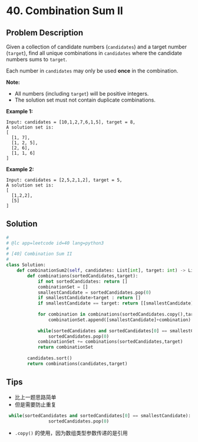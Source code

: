 # 40. Combination Sum II



## Problem Description



Given a collection of candidate numbers (`candidates`) and a target number (`target`), find all unique combinations in `candidates` where the candidate numbers sums to `target`.

Each number in `candidates` may only be used **once** in the combination.

**Note:**

- All numbers (including `target`) will be positive integers.
- The solution set must not contain duplicate combinations.

**Example 1:**

```
Input: candidates = [10,1,2,7,6,1,5], target = 8,
A solution set is:
[
  [1, 7],
  [1, 2, 5],
  [2, 6],
  [1, 1, 6]
]
```

**Example 2:**

```
Input: candidates = [2,5,2,1,2], target = 5,
A solution set is:
[
  [1,2,2],
  [5]
]
```



## Solution 

```python
#
# @lc app=leetcode id=40 lang=python3
#
# [40] Combination Sum II
#
class Solution:
    def combinationSum2(self, candidates: List[int], target: int) -> List[List[int]]:
        def combinations(sortedCandidates,target):
            if not sortedCandidates: return []
            combinationSet = []
            smallestCandidate = sortedCandidates.pop(0)
            if smallestCandidate>target : return []
            if smallestCandidate == target: return [[smallestCandidate]]
    
            for combination in combinations(sortedCandidates.copy(),target-smallestCandidate):
                combinationSet.append([smallestCandidate]+combination)
            
            while(sortedCandidates and sortedCandidates[0] == smallestCandidate):
                sortedCandidates.pop(0)
            combinationSet += combinations(sortedCandidates,target)
            return combinationSet
        
        candidates.sort()
        return combinations(candidates,target)

```



## Tips

- 比上一题思路简单
- 但是需要防止重复

```python
 while(sortedCandidates and sortedCandidates[0] == smallestCandidate):
                sortedCandidates.pop(0)
```

- `.copy()` 的使用，因为数组类型参数传递的是引用



